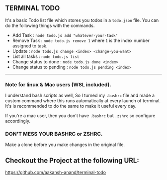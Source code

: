## TERMINAL TODO

It's a basic Todo list file which stores you todos in a `todo.json` file. You can do the following things with the commands.

- Add Task : `node todo.js add "whatever-your-task"`
- Remove Task : `node todo.js remove 1` where `1` is the index number assigned to task.
- Update : `node todo.js change <index> <change-you-want>`
- List all tasks : `node todo.js list`
- Change status to done : `node todo.js done <index>`
- Change status to pending : `node todo.js pending <index>`

---

### Note for linux & Mac users (WSL included).

I understand bash scripts as well, So I turned my `.bashrc` file and made a custom command where this runs automatically at every launch of terminal. It's is recommended to do the same to make it useful every day.

If you're a mac user, then you don't have `.bashrc` but `.zshrc` so configure accordingly.

### DON'T MESS YOUR BASHRC or ZSHRC.

Make a clone before you make changes in the original file.

## Checkout the Project at the following URL:

https://github.com/aakansh-anand/terminal-todo
